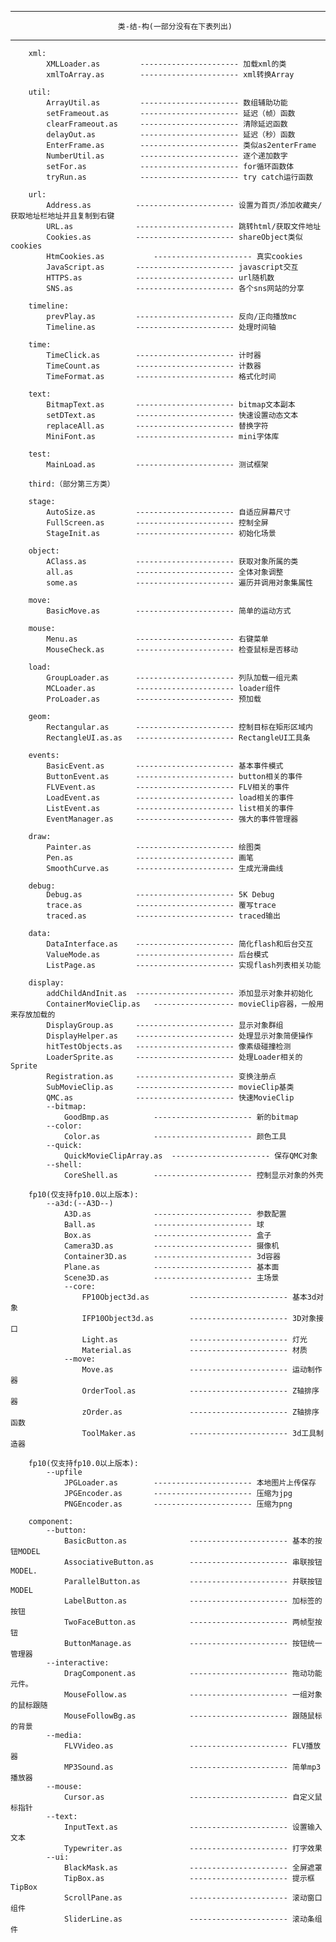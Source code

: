 ******************************************************************** 
                                                            
							类-结-构(一部分没有在下表列出)		     		
********************************************************************
		xml:
			XMLLoader.as         ---------------------- 加载xml的类
			xmlToArray.as        ---------------------- xml转换Array
			
		util:
			ArrayUtil.as         ---------------------- 数组辅助功能
			setFrameout.as       ---------------------- 延迟（帧）函数
			clearFrameout.as     ---------------------- 清除延迟函数
			delayOut.as          ---------------------- 延迟（秒）函数
			EnterFrame.as        ---------------------- 类似as2enterFrame
			NumberUtil.as        ---------------------- 逐个递加数字
			setFor.as       	 ---------------------- for循环函数体
			tryRun.as       	 ---------------------- try catch运行函数
			
		url:
			Address.as         	---------------------- 设置为首页/添加收藏夹/获取地址栏地址并且复制到右键
			URL.as        		---------------------- 跳转html/获取文件地址 
			Cookies.as        	---------------------- shareObject类似cookies
			HtmCookies.as        	---------------------- 真实cookies
			JavaScript.as       ---------------------- javascript交互
			HTTPS.as       		---------------------- url随机数
			SNS.as       		---------------------- 各个sns网站的分享
			
		timeline:
			prevPlay.as         ---------------------- 反向/正向播放mc
			Timeline.as       	---------------------- 处理时间轴
			
		time:
			TimeClick.as        ---------------------- 计时器
			TimeCount.as       	---------------------- 计数器
			TimeFormat.as       ---------------------- 格式化时间
			
		text:
			BitmapText.as       ---------------------- bitmap文本副本
			setDText.as         ---------------------- 快速设置动态文本
			replaceAll.as       ---------------------- 替换字符
			MiniFont.as         ---------------------- mini字体库
			
		test:
			MainLoad.as         ---------------------- 测试框架
			
		third:（部分第三方类）
			
		stage:
			AutoSize.as         ---------------------- 自适应屏幕尺寸
			FullScreen.as       ---------------------- 控制全屏
			StageInit.as        ---------------------- 初始化场景
			
		object:
			AClass.as           ---------------------- 获取对象所属的类
			all.as      	    ---------------------- 全体对象调整
			some.as        		---------------------- 遍历并调用对象集属性
			
		move:
			BasicMove.as        ---------------------- 简单的运动方式
			
		mouse:
			Menu.as         	---------------------- 右键菜单
			MouseCheck.as       ---------------------- 检查鼠标是否移动
			
		load:
			GroupLoader.as      ---------------------- 列队加载一组元素
			MCLoader.as         ---------------------- loader组件
			ProLoader.as        ---------------------- 预加载
			
		geom:
			Rectangular.as      ---------------------- 控制目标在矩形区域内
			RectangleUI.as.as   ---------------------- RectangleUI工具条
			
		events:
			BasicEvent.as       ---------------------- 基本事件模式
			ButtonEvent.as      ---------------------- button相关的事件
			FLVEvent.as         ---------------------- FLV相关的事件
			LoadEvent.as        ---------------------- load相关的事件
			ListEvent.as        ---------------------- list相关的事件
			EventManager.as     ---------------------- 强大的事件管理器
			
		draw:
			Painter.as          ---------------------- 绘图类
			Pen.as      		---------------------- 画笔
			SmoothCurve.as      ---------------------- 生成光滑曲线
			
		debug:
			Debug.as            ---------------------- 5K Debug
			trace.as      		---------------------- 覆写trace
			traced.as      		---------------------- traced输出
			
		data:
			DataInterface.as    ---------------------- 简化flash和后台交互
			ValueMode.as      	---------------------- 后台模式
			ListPage.as      	---------------------- 实现flash列表相关功能
			
		display:
			addChildAndInit.as  ---------------------- 添加显示对象并初始化
			ContainerMovieClip.as 	------------------ movieClip容器，一般用来存放加载的
			DisplayGroup.as     ---------------------- 显示对象群组
			DisplayHelper.as    ---------------------- 处理显示对象简便操作
			hitTestObjects.as   ---------------------- 像素级碰撞检测
			LoaderSprite.as   	---------------------- 处理Loader相关的Sprite
			Registration.as   	---------------------- 变换注册点
			SubMovieClip.as   	---------------------- movieClip基类
			QMC.as   			---------------------- 快速MovieClip
			--bitmap:
				GoodBmp.as			---------------------- 新的bitmap
			--color:
				Color.as			---------------------- 颜色工具
			--quick:
				QuickMovieClipArray.as	---------------------- 保存QMC对象
			--shell:
				CoreShell.as		---------------------- 控制显示对象的外壳
				
		fp10(仅支持fp10.0以上版本):
			--a3d:(--A3D--)
				A3D.as				---------------------- 参数配置
				Ball.as				---------------------- 球
				Box.as				---------------------- 盒子
				Camera3D.as			---------------------- 摄像机
				Container3D.as		---------------------- 3d容器
				Plane.as			---------------------- 基本面
				Scene3D.as			---------------------- 主场景
				--core:
					FP10Object3d.as      	---------------------- 基本3d对象
					IFP10Object3d.as      	---------------------- 3D对象接口
					Light.as      			---------------------- 灯光
					Material.as      		---------------------- 材质
				--move:
					Move.as      			---------------------- 运动制作器
					OrderTool.as      		---------------------- Z轴排序器
					zOrder.as      			---------------------- Z轴排序函数
					ToolMaker.as      		---------------------- 3d工具制造器
					
		fp10(仅支持fp10.0以上版本):
			--upfile
				JPGLoader.as		---------------------- 本地图片上传保存
				JPGEncoder.as		---------------------- 压缩为jpg
				PNGEncoder.as		---------------------- 压缩为png
					
		component:
			--button:
				BasicButton.as				---------------------- 基本的按钮MODEL
				AssociativeButton.as		---------------------- 串联按钮MODEL.
				ParallelButton.as			---------------------- 并联按钮MODEL
				LabelButton.as				---------------------- 加标签的按钮
				TwoFaceButton.as			---------------------- 两帧型按钮
				ButtonManage.as				---------------------- 按钮统一管理器
			--interactive:
				DragComponent.as			---------------------- 拖动功能元件。
				MouseFollow.as				---------------------- 一组对象的鼠标跟随
				MouseFollowBg.as			---------------------- 跟随鼠标的背景
			--media:
				FLVVideo.as					---------------------- FLV播放器
				MP3Sound.as					---------------------- 简单mp3播放器
			--mouse:
				Cursor.as					---------------------- 自定义鼠标指针
			--text:
				InputText.as				---------------------- 设置输入文本
				Typewriter.as				---------------------- 打字效果
			--ui:
				BlackMask.as				---------------------- 全屏遮罩
				TipBox.as					---------------------- 提示框TipBox
				ScrollPane.as				---------------------- 滚动窗口组件
				SliderLine.as				---------------------- 滚动条组件
		